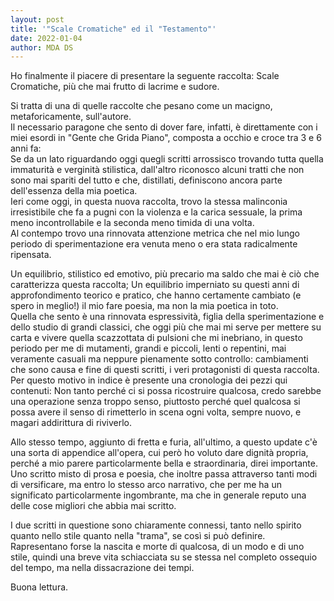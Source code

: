 ```yaml
---
layout: post
title: '"Scale Cromatiche" ed il "Testamento"'
date: 2022-01-04
author: MDA DS
---
```

Ho finalmente il piacere di presentare la seguente raccolta: Scale Cromatiche, più che mai frutto di lacrime e sudore.

Si tratta di una di quelle raccolte che pesano come un macigno, metaforicamente, sull'autore.   
Il necessario paragone che sento di dover fare, infatti, è direttamente con i miei esordi in "Gente che Grida Piano", composta a occhio e croce tra 3 e 6 anni fa:    
Se da un lato riguardando oggi quegli scritti arrossisco trovando tutta quella immaturità e verginità stilistica, dall'altro riconosco alcuni tratti che non sono mai spariti del tutto e che, distillati, definiscono ancora parte dell'essenza della mia poetica.    
Ieri come oggi, in questa nuova raccolta, trovo la stessa malinconia irresistibile che fa a pugni con la violenza e la carica sessuale, la prima meno incontrollabile e la seconda meno timida di una volta.    
Al contempo trovo una rinnovata attenzione metrica che nel mio lungo periodo di sperimentazione era venuta meno o era stata radicalmente ripensata.

Un equilibrio, stilistico ed emotivo, più precario ma saldo che mai è ciò che caratterizza questa raccolta; Un equilibrio imperniato su questi anni di approfondimento teorico e pratico, che hanno certamente cambiato (e spero in meglio!) il mio fare poesia, ma non la mia poetica in toto.    
Quella che sento è una rinnovata espressività, figlia della sperimentazione e dello studio di grandi classici, che oggi più che mai mi serve per mettere su carta e vivere quella scazzottata di pulsioni che mi inebriano, in questo periodo per me di mutamenti, grandi e piccoli, lenti o repentini, mai veramente casuali ma neppure pienamente sotto controllo: cambiamenti che sono causa e fine di questi scritti, i veri protagonisti di questa raccolta.     
Per questo motivo in indice è presente una cronologia dei pezzi qui contenuti: Non tanto perché ci si possa ricostruire qualcosa, credo sarebbe una operazione senza troppo senso, piuttosto perché quel qualcosa si possa avere il senso di rimetterlo in scena ogni volta, sempre nuovo, e magari addirittura di riviverlo.

Allo stesso tempo, aggiunto di fretta e furia, all'ultimo, a questo update c'è una sorta di appendice all'opera, cui però ho voluto dare dignità propria, perché a mio parere particolarmente bella e straordinaria, direi importante.    
Uno scritto misto di prosa e poesia, che inoltre passa attraverso tanti modi di versificare, ma entro lo stesso arco narrativo, che per me ha un significato particolarmente ingombrante, ma che in generale reputo una delle cose migliori che abbia mai scritto.

I due scritti in questione sono chiaramente connessi, tanto nello spirito quanto nello stile quanto nella "trama", se così si può definire.    
Rapresentano forse la nascita e morte di qualcosa, di un modo e di uno stile, quindi una breve vita schiacciata su se stessa nel completo ossequio del tempo, ma nella dissacrazione dei tempi.

Buona lettura.
